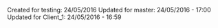 Created for testing: 24/05/2016
Updated for master: 24/05/2016 - 17:00
Updated for Client_1: 24/05/2016 - 16:59
